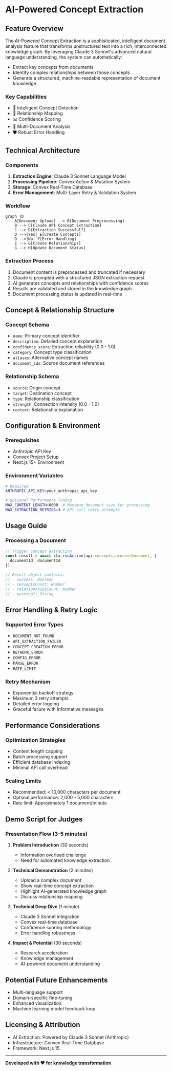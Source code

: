 # AI-Powered Concept Extraction

## Feature Overview

The AI-Powered Concept Extraction is a sophisticated, intelligent document analysis feature that transforms unstructured text into a rich, interconnected knowledge graph. By leveraging Claude 3 Sonnet's advanced natural language understanding, the system can automatically:

- Extract key concepts from documents
- Identify complex relationships between those concepts
- Generate a structured, machine-readable representation of document knowledge

### Key Capabilities
- 🧠 Intelligent Concept Detection
- 🔗 Relationship Mapping
- 📊 Confidence Scoring
- 🔄 Multi-Document Analysis
- 🛡️ Robust Error Handling

## Technical Architecture

### Components
1. **Extraction Engine**: Claude 3 Sonnet Language Model
2. **Processing Pipeline**: Convex Action & Mutation System
3. **Storage**: Convex Real-Time Database
4. **Error Management**: Multi-Layer Retry & Validation System

### Workflow
```mermaid
graph TD
    A[Document Upload] --> B[Document Preprocessing]
    B --> C[Claude API Concept Extraction]
    C --> D{Extraction Successful?}
    D -->|Yes| E[Create Concepts]
    D -->|No| F[Error Handling]
    E --> G[Create Relationships]
    G --> H[Update Document Status]
```

### Extraction Process
1. Document content is preprocessed and truncated if necessary
2. Claude is prompted with a structured JSON extraction request
3. AI generates concepts and relationships with confidence scores
4. Results are validated and stored in the knowledge graph
5. Document processing status is updated in real-time

## Concept & Relationship Structure

### Concept Schema
- `name`: Primary concept identifier
- `description`: Detailed concept explanation
- `confidence_score`: Extraction reliability (0.0 - 1.0)
- `category`: Concept type classification
- `aliases`: Alternative concept names
- `document_ids`: Source document references

### Relationship Schema
- `source`: Origin concept
- `target`: Destination concept
- `type`: Relationship classification
- `strength`: Connection intensity (0.0 - 1.0)
- `context`: Relationship explanation

## Configuration & Environment

### Prerequisites
- Anthropic API Key
- Convex Project Setup
- Next.js 15+ Environment

### Environment Variables
```bash
# Required
ANTHROPIC_API_KEY=your_anthropic_api_key

# Optional Performance Tuning
MAX_CONTENT_LENGTH=8000  # Maximum document size for processing
MAX_EXTRACTION_RETRIES=3 # API call retry attempts
```

## Usage Guide

### Processing a Document
```typescript
// Trigger concept extraction
const result = await ctx.runAction(api.concepts.processDocument, {
  documentId: documentId
});

// Result object contains:
// - success: Boolean
// - conceptsCount: Number
// - relationshipsCount: Number
// - warning?: String
```

## Error Handling & Retry Logic

### Supported Error Types
- `DOCUMENT_NOT_FOUND`
- `API_EXTRACTION_FAILED`
- `CONCEPT_CREATION_ERROR`
- `NETWORK_ERROR`
- `CONFIG_ERROR`
- `PARSE_ERROR`
- `RATE_LIMIT`

### Retry Mechanism
- Exponential backoff strategy
- Maximum 3 retry attempts
- Detailed error logging
- Graceful failure with informative messages

## Performance Considerations

### Optimization Strategies
- Content length capping
- Batch processing support
- Efficient database indexing
- Minimal API call overhead

### Scaling Limits
- Recommended: < 10,000 characters per document
- Optimal performance: 2,000 - 5,000 characters
- Rate limit: Approximately 1 document/minute

## Demo Script for Judges

### Presentation Flow (3-5 minutes)
1. **Problem Introduction** (30 seconds)
   - Information overload challenge
   - Need for automated knowledge extraction

2. **Technical Demonstration** (2 minutes)
   - Upload a complex document
   - Show real-time concept extraction
   - Highlight AI-generated knowledge graph
   - Discuss relationship mapping

3. **Technical Deep Dive** (1 minute)
   - Claude 3 Sonnet integration
   - Convex real-time database
   - Confidence scoring methodology
   - Error handling robustness

4. **Impact & Potential** (30 seconds)
   - Research acceleration
   - Knowledge management
   - AI-powered document understanding

## Potential Future Enhancements
- Multi-language support
- Domain-specific fine-tuning
- Enhanced visualization
- Machine learning model feedback loop

## Licensing & Attribution
- AI Extraction: Powered by Claude 3 Sonnet (Anthropic)
- Infrastructure: Convex Real-Time Database
- Framework: Next.js 15

---

**Developed with ❤️ for knowledge transformation**